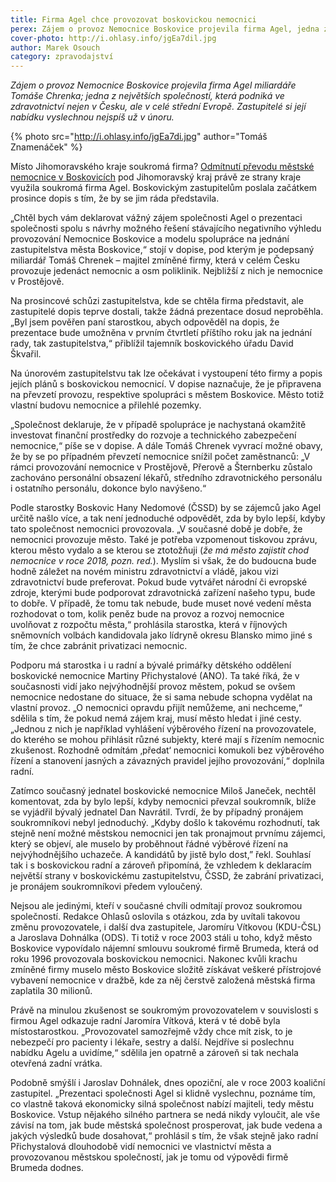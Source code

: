 ```yaml
---
title: Firma Agel chce provozovat boskovickou nemocnici
perex: Zájem o provoz Nemocnice Boskovice projevila firma Agel, jedna z největších společností, která podniká ve zdravotnictví nejen v Česku, ale v celé střední Evropě. Zastupitelé si její nabídku vyslechnou nejspíš už v únoru.
cover-photo: http://i.ohlasy.info/jgEa7dil.jpg
author: Marek Osouch
category: zpravodajství
---
```


*Zájem o provoz Nemocnice Boskovice projevila firma Agel miliardáře Tomáše Chrenka; jedna z největších společností, která podniká ve zdravotnictví nejen v Česku, ale v celé střední Evropě. Zastupitelé si její nabídku vyslechnou nejspíš už v únoru.*

{% photo src="http://i.ohlasy.info/jgEa7di.jpg" author="Tomáš Znamenáček" %}

Místo Jihomoravského kraje soukromá firma? [Odmítnutí převodu městské nemocnice v Boskovicích](http://www.ohlasy.info/clanky/2017/10/nemocnice-zustane.html) pod Jihomoravský kraj právě ze strany kraje využila soukromá firma Agel. Boskovickým zastupitelům poslala začátkem prosince dopis s tím, že by se jim ráda představila.

„Chtěl bych vám deklarovat vážný zájem společnosti Agel o prezentaci společnosti spolu s návrhy možného řešení stávajícího negativního výhledu provozování Nemocnice Boskovice a modelu spolupráce na jednání zastupitelstva města Boskovice,“ stojí v dopise, pod kterým je podepsaný miliardář Tomáš Chrenek – majitel zmíněné firmy, která v celém Česku provozuje jedenáct nemocnic a osm poliklinik. Nejbližší z nich je nemocnice v Prostějově.

Na prosincové schůzi zastupitelstva, kde se chtěla firma představit, ale zastupitelé dopis teprve dostali, takže žádná prezentace dosud neproběhla. „Byl jsem pověřen paní starostkou, abych odpověděl na dopis, že prezentace bude umožněna v prvním čtvrtletí příštího roku jak na jednání rady, tak zastupitelstva,“ přiblížil tajemník boskovického úřadu David Škvařil.

Na únorovém zastupitelstvu tak lze očekávat i vystoupení této firmy a popis jejích plánů s boskovickou nemocnicí. V dopise naznačuje, že je připravena na převzetí provozu, respektive spolupráci s městem Boskovice. Město totiž vlastní budovu nemocnice a přilehlé pozemky.

„Společnost deklaruje, že v případě spolupráce je nachystaná okamžitě investovat finanční prostředky do rozvoje a technického zabezpečení nemocnice,“ píše se v dopise. A dále Tomáš Chrenek vyvrací možné obavy, že by se po případném převzetí nemocnice snížil počet zaměstnanců: „V rámci provozování nemocnice v Prostějově, Přerově a Šternberku zůstalo zachováno personální obsazení lékařů, středního zdravotnického personálu i ostatního personálu, dokonce bylo navýšeno.“

Podle starostky Boskovic Hany Nedomové (ČSSD) by se zájemců jako Agel určitě našlo více, a tak není jednoduché odpovědět, zda by bylo lepší, kdyby tato společnost nemocnici provozovala. „V současné době je dobře, že nemocnici provozuje město. Také je potřeba vzpomenout tiskovou zprávu, kterou město vydalo a se kterou se ztotožňuji (*že má město zajistit chod nemocnice v roce 2018, pozn. red.*). Myslím si však, že do budoucna bude hodně záležet na novém ministru zdravotnictví a vládě, jakou vizi zdravotnictví bude preferovat. Pokud bude vytvářet národní či evropské zdroje, kterými bude podporovat zdravotnická zařízení našeho typu, bude to dobře. V případě, že tomu tak nebude, bude muset nové vedení města rozhodovat o tom, kolik peněz bude na provoz a rozvoj nemocnice uvolňovat z rozpočtu města,“ prohlásila starostka, která v říjnových sněmovních volbách kandidovala jako lídryně okresu Blansko mimo jiné s tím, že chce zabránit privatizaci nemocnic.

Podporu má starostka i u radní a bývalé primářky dětského oddělení boskovické nemocnice Martiny Přichystalové (ANO). Ta také říká, že v současnosti vidí jako nejvýhodnější provoz městem, pokud se ovšem nemocnice nedostane do situace, že si sama nebude schopna vydělat na vlastní provoz. „O nemocnici opravdu přijít nemůžeme, ani nechceme,“ sdělila s tím, že pokud nemá zájem kraj, musí město hledat i jiné cesty. „Jednou z nich je například vyhlášení výběrového řízení na provozovatele, do kterého se mohou přihlásit různé subjekty, které mají s řízením nemocnic zkušenost. Rozhodně odmítám ‚předat‘ nemocnici komukoli bez výběrového řízení a stanovení jasných a závazných pravidel jejího provozování,“ doplnila radní.

Zatímco současný jednatel boskovické nemocnice Miloš Janeček, nechtěl komentovat, zda by bylo lepší, kdyby nemocnici převzal soukromník, blíže se vyjádřil bývalý jednatel Dan Navrátil. Tvrdí, že by případný pronájem soukromníkovi nebyl jednoduchý. „Kdyby došlo k takovému rozhodnutí, tak stejně není možné městskou nemocnici jen tak pronajmout prvnímu zájemci, který se objeví, ale muselo by proběhnout řádné výběrové řízení na nejvýhodnějšího uchazeče. A kandidátů by jistě bylo dost,” řekl. Souhlasí tak i s boskovickou radní a zároveň připomíná, že vzhledem k deklaracím největší strany v boskovickému zastupitelstvu, ČSSD, že zabrání privatizaci, je pronájem soukromníkovi předem vyloučený.

Nejsou ale jedinými, kteří v současné chvíli odmítají provoz soukromou společností. Redakce Ohlasů oslovila s otázkou, zda by uvítali takovou změnu provozovatele, i další dva zastupitele, Jaromíru Vítkovou (KDU-ČSL) a Jaroslava Dohnálka (ODS). Ti totiž v roce 2003 stáli u toho, když město Boskovice vypovídalo nájemní smlouvu soukromé firmě Brumeda, která od roku 1996 provozovala boskovickou nemocnici. Nakonec kvůli krachu zmíněné firmy muselo město Boskovice složitě získávat veškeré přístrojové vybavení nemocnice v dražbě, kde za něj čerstvě založená městská firma zaplatila 30 milionů.

Právě na minulou zkušenost se soukromým provozovatelem v souvislosti s firmou Agel odkazuje radní Jaromíra Vítková, která v té době byla místostarostkou. „Provozovatel samozřejmě vždy chce mít zisk, to je nebezpečí pro pacienty i lékaře, sestry a další. Nejdříve si poslechnu nabídku Agelu a uvidíme,“ sdělila jen opatrně a zároveň si tak nechala otevřená zadní vrátka.

Podobně smýšlí i Jaroslav Dohnálek, dnes opoziční, ale v roce 2003 koaliční zastupitel. „Prezentaci společnosti Agel si klidně vyslechnu, poznáme tím, co vlastně taková ekonomicky silná společnost nabízí majiteli, tedy městu Boskovice. Vstup nějakého silného partnera se nedá nikdy vyloučit, ale vše závisí na tom, jak bude městská společnost prosperovat, jak bude vedena a jakých výsledků bude dosahovat,“ prohlásil s tím, že však stejně jako radní Přichystalová dlouhodobě vidí nemocnici ve vlastnictví města a provozovanou městskou společností, jak je tomu od výpovědi firmě Brumeda dodnes.